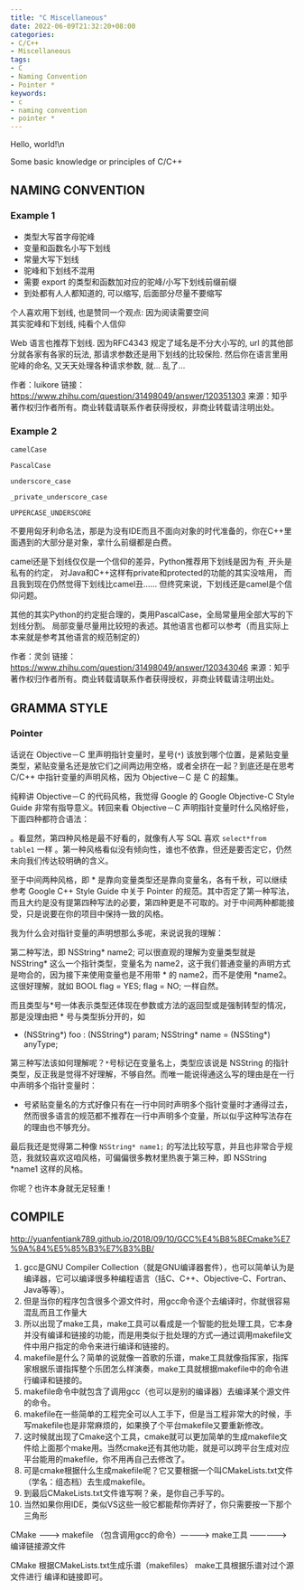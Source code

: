 ```yaml
---
title: "C Miscellaneous"
date: 2022-06-09T21:32:20+08:00
categories:
- C/C++
- Miscellaneous
tags:
- C
- Naming Convention
- Pointer *
keywords:
- c
- naming convention
- pointer *
---
```


Hello, world!\n

Some basic knowledge or principles of C/C++

<!--more-->

## NAMING CONVENTION

### Example 1
- 类型大写首字母驼峰
- 变量和函数名小写下划线
- 常量大写下划线
- 驼峰和下划线不混用
- 需要 export 的类型和函数加对应的驼峰/小写下划线前缀前缀
- 到处都有人人都知道的, 可以缩写, 后面部分尽量不要缩写

个人喜欢用下划线, 也是赞同一个观点: 因为阅读需要空间  
其实驼峰和下划线, 纯看个人信仰

Web 语言也推荐下划线. 因为RFC4343 规定了域名是不分大小写的, 
url 的其他部分就各家有各家的玩法, 那请求参数还是用下划线的比较保险. 
然后你在语言里用驼峰的命名, 又天天处理各种请求参数, 就... 乱了...

作者：luikore
链接：https://www.zhihu.com/question/31498049/answer/120351303
来源：知乎
著作权归作者所有。商业转载请联系作者获得授权，非商业转载请注明出处。


### Example 2

`camelCase`

`PascalCase`

`underscore_case`

`_private_underscore_case`

`UPPERCASE_UNDERSCORE`

不要用匈牙利命名法，那是为没有IDE而且不面向对象的时代准备的，你在C++里面遇到的大部分是对象，拿什么前缀都是白费。

camel还是下划线仅仅是一个信仰的差异，Python推荐用下划线是因为有`_`开头是私有的约定，
对Java和C++这样有private和protected的功能的其实没啥用，
而且我到现在仍然觉得下划线比camel丑……
但终究来说，下划线还是camel是个信仰问题。

其他的其实Python的约定挺合理的，类用PascalCase，全局常量用全部大写的下划线分割。
局部变量尽量用比较短的表述。其他语言也都可以参考（而且实际上本来就是参考其他语言的规范制定的）

作者：灵剑
链接：https://www.zhihu.com/question/31498049/answer/120343046
来源：知乎
著作权归作者所有。商业转载请联系作者获得授权，非商业转载请注明出处。




## GRAMMA STYLE

### Pointer

话说在 Objective－C 里声明指针变量时，星号(`*`) 该放到哪个位置，是紧贴变量类型，紧贴变量名还是放它们之间两边用空格，或者全挤在一起？到底还是在思考 C/C++ 中指针变量的声明风格，因为 Objective－C 是 C 的超集。

纯粹讲 Objective－C 的代码风格，我觉得 Google 的 Google Objective-C Style Guide 非常有指导意义。转回来看 Objective－C 声明指针变量时什么风格好些，下面四种都符合语法：


。看显然，第四种风格是最不好看的，就像有人写 SQL 喜欢 `select*from table1` 一样
。第一种风格看似没有倾向性，谁也不依靠，但还是要否定它，仍然未向我们传达较明确的含义。

至于中间两种风格，即 * 是靠向变量类型还是靠向变量名，各有千秋，可以继续参考 Google C++ Style Guide 中关于 Pointer 的规范。其中否定了第一种写法，而且大约是没有提第四种写法的必要，第四种更是不可取的。对于中间两种都能接受，只是说要在你的项目中保持一致的风格。

我为什么会对指针变量的声明想那么多呢，来说说我的理解：

第二种写法，即 NSString* name2; 可以很直观的理解为变量类型就是 NSString* 这么一个指针类型，变量名为 name2，这于我们普通变量的声明方式是吻合的，因为接下来使用变量也是不用带 * 的 name2，而不是使用 *name2。这很好理解，就如 BOOL flag  = YES; flag = NO; 一样自然。

而且类型与*号一体表示类型还体现在参数或方法的返回型或是强制转型的情况，那是没理由把 * 号与类型拆分开的，如

- (NSString*) foo : (NSString*) param;
NSString* name = (NSSting*) anyType;

第三种写法该如何理解呢？`*`号标记在变量名上，类型应该说是 NSString 的指针类型，反正我是觉得不好理解，不够自然。而唯一能说得通这么写的理由是在一行中声明多个指针变量时：


* 号紧贴变量名的方式好像只有在一行中同时声明多个指针变量时才通得过去，然而很多语言的规范都不推荐在一行中声明多个变量，所以似乎这种写法存在的理由也不够充分。

最后我还是觉得第二种像 `NSString* name1;`  的写法比较写意，并且也非常合乎规范，我就较喜欢这咱风格，可偏偏很多教材里热衷于第三种，即 NSString *name1 这样的风格。

你呢？也许本身就无足轻重！



## COMPILE

http://yuanfentiank789.github.io/2018/09/10/GCC%E4%B8%8ECmake%E7%9A%84%E5%85%B3%E7%B3%BB/

1. gcc是GNU Compiler Collection（就是GNU编译器套件），也可以简单认为是编译器，它可以编译很多种编程语言（括C、C++、Objective-C、Fortran、Java等等）。
3. 但是当你的程序包含很多个源文件时，用gcc命令逐个去编译时，你就很容易混乱而且工作量大
4. 所以出现了make工具，make工具可以看成是一个智能的批处理工具，它本身并没有编译和链接的功能，而是用类似于批处理的方式—通过调用makefile文件中用户指定的命令来进行编译和链接的。
5. makefile是什么？简单的说就像一首歌的乐谱，make工具就像指挥家，指挥家根据乐谱指挥整个乐团怎么样演奏，make工具就根据makefile中的命令进行编译和链接的。
6. makefile命令中就包含了调用gcc（也可以是别的编译器）去编译某个源文件的命令。
7. makefile在一些简单的工程完全可以人工手下，但是当工程非常大的时候，手写makefile也是非常麻烦的，如果换了个平台makefile又要重新修改。
8. 这时候就出现了Cmake这个工具，cmake就可以更加简单的生成makefile文件给上面那个make用。当然cmake还有其他功能，就是可以跨平台生成对应平台能用的makefile，你不用再自己去修改了。
9. 可是cmake根据什么生成makefile呢？它又要根据一个叫CMakeLists.txt文件（学名：组态档）去生成makefile。
10. 到最后CMakeLists.txt文件谁写啊？亲，是你自己手写的。
11. 当然如果你用IDE，类似VS这些一般它都能帮你弄好了，你只需要按一下那个三角形

CMake ———> makefile （包含调用gcc的命令）————> make工具 —————> 编译链接源文件

CMake 根据CMakeLists.txt生成乐谱（makefiles） make工具根据乐谱对过个源文件进行 编译和链接即可。


